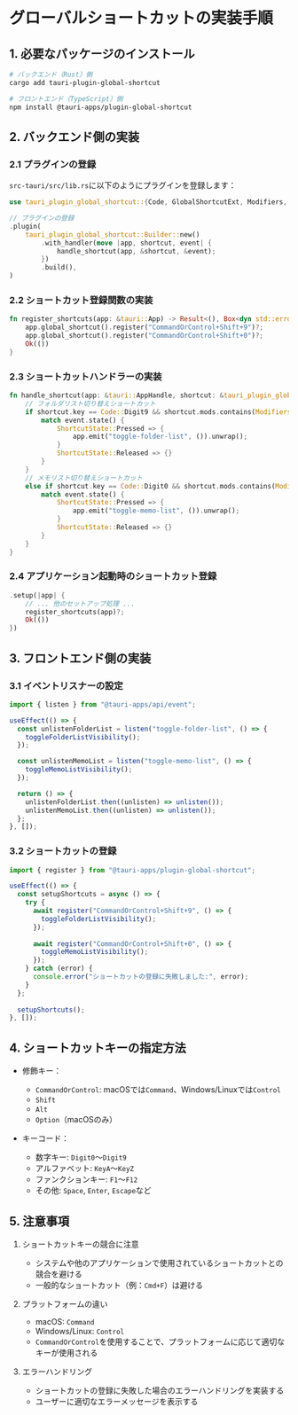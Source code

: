 # グローバルショートカットの実装手順

## 1. 必要なパッケージのインストール

```bash
# バックエンド（Rust）側
cargo add tauri-plugin-global-shortcut

# フロントエンド（TypeScript）側
npm install @tauri-apps/plugin-global-shortcut
```

## 2. バックエンド側の実装

### 2.1 プラグインの登録

`src-tauri/src/lib.rs`に以下のようにプラグインを登録します：

```rust
use tauri_plugin_global_shortcut::{Code, GlobalShortcutExt, Modifiers, ShortcutState};

// プラグインの登録
.plugin(
    tauri_plugin_global_shortcut::Builder::new()
        .with_handler(move |app, shortcut, event| {
            handle_shortcut(app, &shortcut, &event);
        })
        .build(),
)
```

### 2.2 ショートカット登録関数の実装

```rust
fn register_shortcuts(app: &tauri::App) -> Result<(), Box<dyn std::error::Error>> {
    app.global_shortcut().register("CommandOrControl+Shift+9")?;
    app.global_shortcut().register("CommandOrControl+Shift+0")?;
    Ok(())
}
```

### 2.3 ショートカットハンドラーの実装

```rust
fn handle_shortcut(app: &tauri::AppHandle, shortcut: &tauri_plugin_global_shortcut::Shortcut, event: &tauri_plugin_global_shortcut::ShortcutEvent) {
    // フォルダリスト切り替えショートカット
    if shortcut.key == Code::Digit9 && shortcut.mods.contains(Modifiers::SHIFT) {
        match event.state() {
            ShortcutState::Pressed => {
                app.emit("toggle-folder-list", ()).unwrap();
            }
            ShortcutState::Released => {}
        }
    }
    // メモリスト切り替えショートカット
    else if shortcut.key == Code::Digit0 && shortcut.mods.contains(Modifiers::SHIFT) {
        match event.state() {
            ShortcutState::Pressed => {
                app.emit("toggle-memo-list", ()).unwrap();
            }
            ShortcutState::Released => {}
        }
    }
}
```

### 2.4 アプリケーション起動時のショートカット登録

```rust
.setup(|app| {
    // ... 他のセットアップ処理 ...
    register_shortcuts(app)?;
    Ok(())
})
```

## 3. フロントエンド側の実装

### 3.1 イベントリスナーの設定

```typescript
import { listen } from "@tauri-apps/api/event";

useEffect(() => {
  const unlistenFolderList = listen("toggle-folder-list", () => {
    toggleFolderListVisibility();
  });

  const unlistenMemoList = listen("toggle-memo-list", () => {
    toggleMemoListVisibility();
  });

  return () => {
    unlistenFolderList.then((unlisten) => unlisten());
    unlistenMemoList.then((unlisten) => unlisten());
  };
}, []);
```

### 3.2 ショートカットの登録

```typescript
import { register } from "@tauri-apps/plugin-global-shortcut";

useEffect(() => {
  const setupShortcuts = async () => {
    try {
      await register("CommandOrControl+Shift+9", () => {
        toggleFolderListVisibility();
      });
      
      await register("CommandOrControl+Shift+0", () => {
        toggleMemoListVisibility();
      });
    } catch (error) {
      console.error("ショートカットの登録に失敗しました:", error);
    }
  };
  
  setupShortcuts();
}, []);
```

## 4. ショートカットキーの指定方法

- 修飾キー：
  - `CommandOrControl`: macOSでは`Command`、Windows/Linuxでは`Control`
  - `Shift`
  - `Alt`
  - `Option`（macOSのみ）

- キーコード：
  - 数字キー: `Digit0`～`Digit9`
  - アルファベット: `KeyA`～`KeyZ`
  - ファンクションキー: `F1`～`F12`
  - その他: `Space`, `Enter`, `Escape`など

## 5. 注意事項

1. ショートカットキーの競合に注意
   - システムや他のアプリケーションで使用されているショートカットとの競合を避ける
   - 一般的なショートカット（例：`Cmd+F`）は避ける

2. プラットフォームの違い
   - macOS: `Command`
   - Windows/Linux: `Control`
   - `CommandOrControl`を使用することで、プラットフォームに応じて適切なキーが使用される

3. エラーハンドリング
   - ショートカットの登録に失敗した場合のエラーハンドリングを実装する
   - ユーザーに適切なエラーメッセージを表示する 